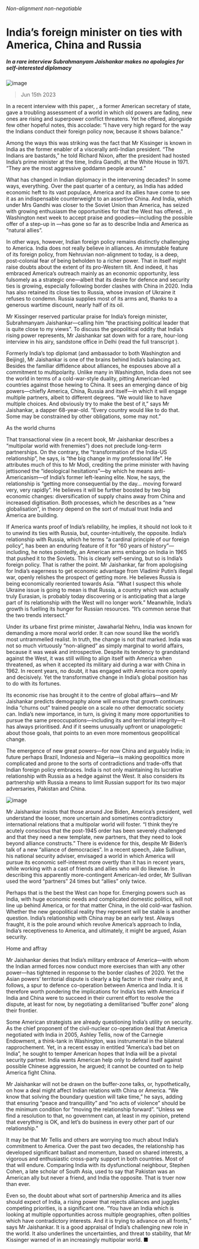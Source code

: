 ###### Non-alignment non-negotiable
# India’s foreign minister on ties with America, China and Russia 
##### In a rare interview Subrahmanyam Jaishankar makes no apologies for self-interested diplomacy 
![image](images/20230617_ASP002.jpg) 
> Jun 15th 2023 
In a recent interview with this paper, , a former American secretary of state, gave a troubling assessment of a world in which old powers are fading, new ones are rising and superpower conflict threatens. Yet he offered, alongside few other hopeful notes, this accolade: “I have very high regard for the way the Indians conduct their foreign policy now, because it shows balance.”
Among the ways this was striking was the fact that Mr Kissinger is known in India as the former enabler of a viscerally anti-Indian president. “The Indians are bastards,” he told Richard Nixon, after the president had hosted India’s prime minister at the time, Indira Gandhi, at the White House in 1971. “They are the most aggressive goddamn people around.”
What has changed in Indian diplomacy in the intervening decades? In some ways, everything. Over the past quarter of a century, as India has added economic heft to its vast populace, America and its allies have come to see it as an indispensable counterweight to an assertive China. And India, which under Mrs Gandhi was closer to the Soviet Union than America, has seized with growing enthusiasm the opportunities for  that the West has offered. , in Washington next week to accept praise and goodies—including the possible offer of a step-up in —has gone so far as to describe India and America as “natural allies”. 
In other ways, however, Indian foreign policy remains distinctly challenging to America. India does not really believe in alliances. An immutable feature of its foreign policy, from Nehruvian non-alignment to today, is a deep, post-colonial fear of being beholden to a richer power. That in itself might raise doubts about the extent of its pro-Western tilt. And indeed, it has embraced America’s outreach mainly as an economic opportunity, less fulsomely as a strategic one—albeit that its desire for defence and security ties is growing, especially following border clashes with China in 2020. India has also retained its close ties to Russia, whose invasion of Ukraine it refuses to condemn. Russia supplies most of its arms and, thanks to a generous wartime discount, nearly half of its oil. 

Mr Kissinger reserved particular praise for India’s foreign minister, Subrahmanyam Jaishankar—calling him “the practising political leader that is quite close to my views”. To discuss the geopolitical oddity that India’s rising power represents, Mr Jaishankar sat down with for a rare, hour-long interview in his airy, sandstone office in Delhi (read the full transcript ).
Formerly India’s top diplomat (and ambassador to both Washington and Beijing), Mr Jaishankar is one of the brains behind India’s balancing act. Besides the familiar diffidence about alliances, he espouses above all a commitment to multipolarity. Unlike many in Washington, India does not see the world in terms of a cold-war-style duality, pitting American-led countries against those hewing to China. It sees an emerging dance of big powers—chiefly America, China, Russia and itself—in which it will engage multiple partners, albeit to different degrees. “We would like to have multiple choices. And obviously try to make the best of it,” says Mr Jaishankar, a dapper 68-year-old. “Every country would like to do that. Some may be constrained by other obligations, some may not.”
As the world churns
That transactional view (in a recent book, Mr Jaishankar describes a “multipolar world with frenemies”) does not preclude long-term partnerships. On the contrary, the “transformation of the India-US relationship”, he says, is “the big change in my professional life”. He attributes much of this to Mr Modi, crediting the prime minister with having jettisoned the “ideological hesitations”—by which he means anti-Americanism—of India’s former left-leaning elite. Now, he says, the relationship is “getting more consequential by the day… moving forward very, very rapidly”. He believes it will be further boosted by two big economic changes: diversification of supply chains away from China and increased digitisation. Both processes, which he describes as a “new globalisation”, in theory depend on the sort of mutual trust India and America are building.
If America wants proof of India’s reliability, he implies, it should not look to it to unwind its ties with Russia, but, counter-intuitively, the opposite. India’s relationship with Russia, which he terms “a cardinal principle of our foreign policy”, has been an enduring feature of it for “60 years of history”—including, he notes pointedly, an American arms embargo on India in 1965 that pushed it to the Soviets. This is clearly self-serving, but so is India’s foreign policy. That is rather the point. Mr Jaishankar, far from apologising for India’s eagerness to get economic advantage from Vladimir Putin’s illegal war, openly relishes the prospect of getting more. He believes Russia is being economically reoriented towards Asia. “What I suspect this whole Ukraine issue is going to mean is that Russia, a country which was actually truly Eurasian, is probably today discovering or is anticipating that a large part of its relationship with the West will no longer work.” Meanwhile, India’s growth is fuelling its hunger for Russian resources. “It’s common sense that the two trends intersect.”
Under its urbane first prime minister, Jawaharlal Nehru, India was known for demanding a more moral world order. It can now sound like the world’s most untrammelled realist. In truth, the change is not that marked. India was not so much virtuously “non-aligned” as simply marginal to world affairs, because it was weak and introspective. Despite its tendency to grandstand against the West, it was still willing to align itself with America when threatened, as when it accepted its military aid during a war with China in 1962. In recent years, no doubt, it has engaged with America more openly and decisively. Yet the transformative change in India’s global position has to do with its fortunes.
Its economic rise has brought it to the centre of global affairs—and Mr Jaishankar predicts demography alone will ensure that growth continues: India “churns out” trained people on a scale no other democratic society can. India’s new importance, in turn, is giving it many more opportunities to pursue the same preoccupations—including its  and territorial integrity—it has always prioritised. And if it seems unusually upfront or unapologetic about those goals, that points to an even more momentous geopolitical change.
The emergence of new great powers—for now China and arguably India; in future perhaps Brazil, Indonesia and Nigeria—is making geopolitics more complicated and prone to the sorts of contradictions and trade-offs that Indian foreign policy embraces. India is not only maintaining its lucrative relationship with Russia as a hedge against the West. It also considers its partnership with Russia a means to limit Russian support for its two major adversaries, Pakistan and China.
![image](images/20230617_ASP005.jpg) 

Mr Jaishankar insists that those around Joe Biden, America’s president, well understand the looser, more uncertain and sometimes contradictory international relations that a multipolar world will foster. “I think they’re acutely conscious that the post-1945 order has been severely challenged and that they need a new template, new partners, that they need to look beyond alliance constructs.” There is evidence for this, despite Mr Biden’s talk of a new “alliance of democracies”. In a recent speech, Jake Sullivan, his national security adviser, envisaged a world in which America will pursue its economic self-interest more overtly than it has in recent years, while working with a cast of friends and allies who will do likewise. In describing this apparently more-contingent American-led order, Mr Sullivan used the word “partners” 24 times but “allies” only twice.
Perhaps that is the best the West can hope for. Emerging powers such as India, with huge economic needs and complicated domestic politics, will not line up behind America, or for that matter China, in the old cold-war fashion. Whether the new geopolitical reality they represent will be stable is another question. India’s relationship with China may be an early test. Always fraught, it is the pole around which revolve America’s approach to India, India’s receptiveness to America, and ultimately, it might be argued, Asian security.
Home and affray
Mr Jaishankar denies that India’s military embrace of America—with whom the Indian armed forces now conduct more exercises than with any other power—has tightened in response to the border clashes of 2020. Yet the Asian powers’ territorial dispute is clearly a big factor in their rivalry and, it follows, a spur to defence co-operation between America and India. It is therefore worth pondering the implications for India’s ties with America if India and China were to succeed in their current effort to resolve the dispute, at least for now, by negotiating a demilitarised “buffer zone” along their frontier.
Some American strategists are already questioning India’s utility on security. As the chief proponent of the civil-nuclear co-operation deal that America negotiated with India in 2005, Ashley Tellis, now of the Carnegie Endowment, a think-tank in Washington, was instrumental in the bilateral rapprochement. Yet, in a recent essay in entitled “America’s bad bet on India”, he sought to temper American hopes that India will be a pivotal security partner. India wants American help only to defend itself against possible Chinese aggression, he argued; it cannot be counted on to help America fight China.
Mr Jaishankar will not be drawn on the buffer-zone talks, or, hypothetically, on how a deal might affect Indian relations with China or America. “We know that solving the boundary question will take time,” he says, adding that ensuring “peace and tranquillity” and “no acts of violence” should be the minimum condition for “moving the relationship forward”. “Unless we find a resolution to that, no government can, at least in my opinion, pretend that everything is OK, and let’s do business in every other part of our relationship.”
It may be that Mr Tellis and others are worrying too much about India’s commitment to America. Over the past two decades, the relationship has developed significant ballast and momentum, based on shared interests, a vigorous  and enthusiastic cross-party support in both countries. Most of that will endure. Comparing India with its dysfunctional neighbour, Stephen Cohen, a late scholar of South Asia, used to say that Pakistan was an American ally but never a friend, and India the opposite. That is truer now than ever. 
Even so, the doubt about what sort of partnership America and its allies should expect of India, a rising power that rejects alliances and juggles competing priorities, is a significant one. “You have an India which is looking at multiple opportunities across multiple geographies, often polities which have contradictory interests. And it is trying to advance on all fronts,” says Mr Jaishankar. It is a good appraisal of India’s challenging new role in the world. It also underlines the uncertainties, and threat to stability, that Mr Kissinger warned of in an increasingly multipolar world. ■
